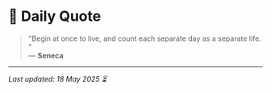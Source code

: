 # 📜 Daily Quote

> "Begin at once to live, and count each separate day as a separate life.  "  
> — **Seneca**

---

_Last updated: 18 May 2025 ⏳_

